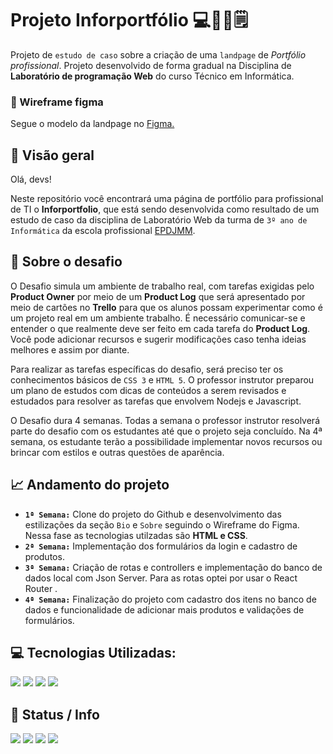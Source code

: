 # Projeto Inforportfólio 💻📱💼🗒
Projeto de `estudo de caso` sobre a criação de uma `landpage` de *Portfólio profissional*. Projeto desenvolvido de forma gradual na Disciplina de **Laboratório de programação Web** do curso Técnico em Informática.

### 🎨 Wireframe figma
Segue o modelo da landpage no [Figma.](https://www.figma.com/file/e3ibqynWILDyZbjIBL7o5N/Inforportfolio?node-id=13%3A2)



## 🔎 **Visão geral**

Olá, devs!

Neste repositório você encontrará uma página de portfólio para profissional de TI o **Inforportfolio**, que está sendo desenvolvida como resultado de um estudo de caso da disciplina de Laboratório Web da turma de `3º ano de Informática` da escola profissional [EPDJMM](https://www.instagram.com/eeepdepjosemariamelo/).

## 🦾 **Sobre o desafio**

O Desafio simula um ambiente de trabalho real, com tarefas exigidas pelo **Product Owner** por meio de um **Product Log** que será apresentado por meio de cartões no **Trello** para que os alunos possam experimentar como é um projeto real em um ambiente trabalho. É necessário comunicar-se e entender o que realmente deve ser feito em cada tarefa do **Product Log**. Você pode adicionar recursos e sugerir modificações caso tenha ideias melhores e assim por diante.

Para realizar as tarefas específicas do desafio, será preciso ter os conhecimentos básicos de `CSS 3` e `HTML 5`. O professor instrutor preparou um plano de estudos com dicas de conteúdos a serem revisados e estudados para resolver as tarefas que envolvem Nodejs e Javascript.

O Desafio dura 4 semanas. Todas a semana o professor instrutor resolverá parte do desafio com os estudantes até que o projeto seja concluído. Na 4ª semana, os estudante terão a possibilidade implementar novos recursos ou brincar com estilos e outras questões de aparência.


## 📈 **Andamento do projeto**

- **`1ª Semana:`** Clone do projeto do Github e desenvolvimento das estilizações da seção `Bio` e `Sobre` seguindo o Wireframe do Figma. Nessa fase as tecnologias utilzadas são **HTML e CSS**.
- **`2ª Semana:`** Implementação dos formulários da login e cadastro de produtos.
- **`3ª Semana:`** Criação de rotas e controllers e implementação do banco de dados local com Json Server. Para as rotas optei por usar o React Router .
- **`4ª Semana:`** Finalização do projeto com cadastro dos itens no banco de dados e funcionalidade de adicionar mais produtos e validações de formulários.

## 💻 Tecnologias Utilizadas:

<div>
  <img src="https://img.shields.io/badge/HTML5-0A81D1?style=for-the-badge&logo=html5&logoColor=white" />
  <img src="https://img.shields.io/badge/CSS3-FF8427?style=for-the-badge&logo=css3&logoColor=white" />
  <img src="https://img.shields.io/badge/Javascript-F7DF1E?style=for-the-badge&logo=javascript&logoColor=black" />
  <img src="https://img.shields.io/badge/Node.js-43853D?style=for-the-badge&logo=node.js&logoColor=white" />
</div>

## 🚩 Status / Info

![](https://img.shields.io/badge/npm-v.8.1.0-blue)
![](https://img.shields.io/github/stars/ti-eeepdjmm/inforportfolio.svg)
![](https://img.shields.io/github/commit-activity/w/ti-eeepdjmm/inforportfolio.svg)
![](https://img.shields.io/github/license/ti-eeepdjmm/inforportfolio.svg)
